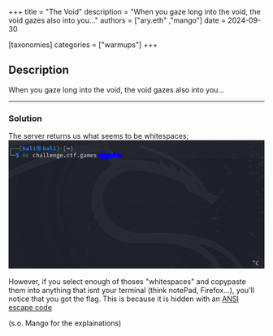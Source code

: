 +++
title = "The Void"
description = "When you gaze long into the void, the void gazes also into you..."
authors = ["ary.eth" ,"mango"]
date = 2024-09-30

[taxonomies]
categories = ["warmups"]
+++

## Description

When you gaze long into the void, the void gazes also into you...

----
### Solution

The server returns us what seems to be whitespaces;
![](files/VpFaFMq.png)

However, if you select enough of thoses "whitespaces" and copypaste them into anything that isnt your terminal (think notePad, Firefox...), you'll notice that you got the flag. This is because it is hidden with an [ANSI escape code](https://en.wikipedia.org/wiki/ANSI_escape_code)


(s.o. Mango for the explainations)
